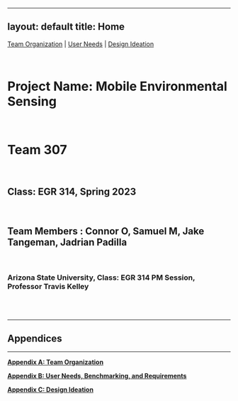 

---
layout: default
title: Home
---

[Team Organization](https://team307.github.io/Team-Organization/) | [User Needs](https://team307.github.io/User-Needs-Benchmarking-and-Requirements/) | [Design Ideation](https://team307.github.io/Design-Ideation/)

<br/>

# Project Name: Mobile Environmental Sensing

<br/>

# Team 307

<br/>

## Class: EGR 314, Spring 2023

<br/>

## Team Members : Connor O, Samuel M, Jake Tangeman, Jadrian Padilla

<br/>

### Arizona State University, Class: EGR 314 PM Session, Professor Travis Kelley

<br/>
  <br/>

---
## Appendices
---

[**Appendix A: Team Organization**](https://team307.github.io/Appendix-A-Team-Organization/)

[**Appendix B: User Needs, Benchmarking, and Requirements**](https://team307.github.io/Appendix-B-User-Needs/)

[**Appendix C: Design Ideation**](https://team307.github.io/Appendix-C-Design-Ideation/)
